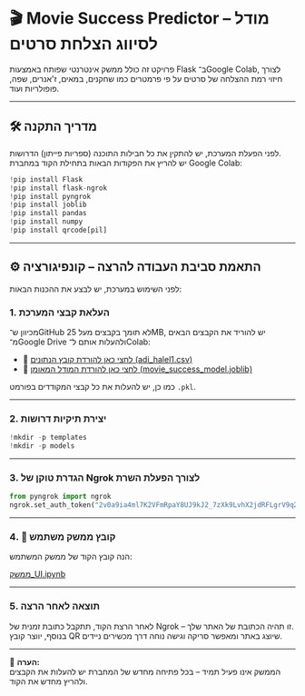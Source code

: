 # 🎬 Movie Success Predictor – מודל לסיווג הצלחת סרטים

פרויקט זה כולל ממשק אינטרנטי שפותח באמצעות Flask ב־Google Colab, לצורך חיזוי רמת ההצלחה של סרטים על פי פרמטרים כמו שחקנים, במאים, ז'אנרים, שפה, פופולריות ועוד.

---

## 🛠️ מדריך התקנה

לפני הפעלת המערכת, יש להתקין את כל חבילות התוכנה (ספריות פייתון) הדרושות.  
יש להריץ את הפקודות הבאות בתחילת הקוד במחברת Google Colab:

```python
!pip install Flask
!pip install flask-ngrok
!pip install pyngrok
!pip install joblib
!pip install pandas
!pip install numpy
!pip install qrcode[pil]
```

---

## ⚙️ התאמת סביבת העבודה להרצה – קונפיגורציה

לפני השימוש במערכת, יש לבצע את ההכנות הבאות:

### 1. העלאת קבצי המערכת

מכיוון ש־GitHub לא תומך בקבצים מעל 25MB, יש להוריד את הקבצים הבאים מ־Google Drive ולהעלות אותם ל־Colab:

- 📄 [לחצי כאן להורדת קובץ הנתונים (adi_halel1.csv)](https://drive.google.com/file/d/1zfkW52oCCVC8TuC51i695-cz-CWPZctJ/view?usp=sharing)
- 🧠 [לחצי כאן להורדת המודל המאומן (movie_success_model.joblib)](https://drive.google.com/file/d/1fFErmme9JxUnoFeT1V4hNMOlpPOPB7Of/view?usp=sharing)

כמו כן, יש להעלות את כל קבצי המקודדים בפורמט `.pkl`.

---

### 2. יצירת תיקיות דרושות

```python
!mkdir -p templates
!mkdir -p models
```

---

### 3. הגדרת טוקן של Ngrok לצורך הפעלת השרת

```python
from pyngrok import ngrok
ngrok.set_auth_token("2v0a9ia4ml7K2VFmRpaY8UJ9kJ2_7zXk9LvhX2jdRFLgrV9q2")
```

---
### 4. 📂 קובץ ממשק משתמש
הנה קובץ הקוד של ממשק המשתמש:

[ממשק_UI.ipynb](https://github.com/halel12/movie-success-project/blob/c17228378f531d5453d96434ebf5016b69503f8c/%D7%9E%D7%9E%D7%A9%D7%A7_UI.ipynb)


---
### 5. תוצאה לאחר הרצה

לאחר הרצת הקוד, תתקבל כתובת זמנית של Ngrok – זו תהיה הכתובת של האתר שלך.  
בנוסף, יווצר קובץ QR שיוצג באתר ומאפשר סריקה וגישה נוחה דרך מכשירים ניידים.

---

📌 **הערה:**  
הממשק אינו פעיל תמיד – בכל פתיחה מחדש של המחברת יש להעלות את הקבצים ולהריץ מחדש את הקוד.

